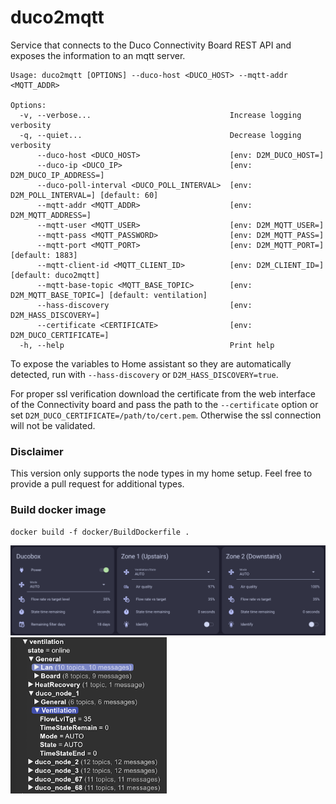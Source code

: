 # duco2mqtt

Service that connects to the Duco Connectivity Board REST API and exposes the information to an mqtt server.
```
Usage: duco2mqtt [OPTIONS] --duco-host <DUCO_HOST> --mqtt-addr <MQTT_ADDR>

Options:
  -v, --verbose...                               Increase logging verbosity
  -q, --quiet...                                 Decrease logging verbosity
      --duco-host <DUCO_HOST>                    [env: D2M_DUCO_HOST=]
      --duco-ip <DUCO_IP>                        [env: D2M_DUCO_IP_ADDRESS=]
      --duco-poll-interval <DUCO_POLL_INTERVAL>  [env: D2M_POLL_INTERVAL=] [default: 60]
      --mqtt-addr <MQTT_ADDR>                    [env: D2M_MQTT_ADDRESS=]
      --mqtt-user <MQTT_USER>                    [env: D2M_MQTT_USER=]
      --mqtt-pass <MQTT_PASSWORD>                [env: D2M_MQTT_PASS=]
      --mqtt-port <MQTT_PORT>                    [env: D2M_MQTT_PORT=] [default: 1883]
      --mqtt-client-id <MQTT_CLIENT_ID>          [env: D2M_CLIENT_ID=] [default: duco2mqtt]
      --mqtt-base-topic <MQTT_BASE_TOPIC>        [env: D2M_MQTT_BASE_TOPIC=] [default: ventilation]
      --hass-discovery                           [env: D2M_HASS_DISCOVERY=]
      --certificate <CERTIFICATE>                [env: D2M_DUCO_CERTIFICATE=]
  -h, --help                                     Print help
```

To expose the variables to Home assistant so they are automatically detected, run with `--hass-discovery` or `D2M_HASS_DISCOVERY=true`.

For proper ssl verification download the certificate from the web interface of the Connectivity board and pass the path to the `--certificate` option or set `D2M_DUCO_CERTIFICATE=/path/to/cert.pem`. Otherwise the ssl connection will not be validated.


### Disclaimer
This version only supports the node types in my home setup. Feel free to provide a pull request for additional types.

### Build docker image
```
docker build -f docker/BuildDockerfile .
```
![Home assistant integration](/assets/hass.png)
<img src="assets/mqtt.png" width="250" />
